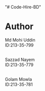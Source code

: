 "# Code-Hire-BD" 
# Author
Md Mohi Uddin
 <br> ID:213-35-799

 <br>Sazzad Nayem
 <br> ID:213-35-779
 
  <br>Golam Mowla
  <br> ID:213-35-781
  
